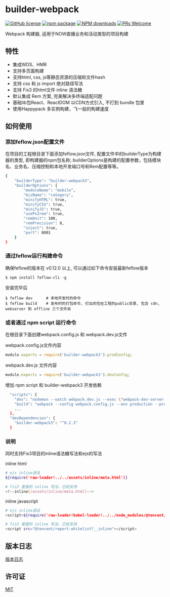 # builder-webpack


[![GitHub license](https://img.shields.io/badge/license-MIT-blue.svg)](https://github.com/iv-web/feflow/blob/master/LICENSE)
[![npm package](https://img.shields.io/npm/v/builder-webpack3.svg?style=flat-square)](https://www.npmjs.org/package/builder-webpack3)
[![NPM downloads](http://img.shields.io/npm/dt/builder-webpack3.svg?style=flat-square)](https://npmjs.org/package/builder-webpack3)
[![PRs Welcome](https://img.shields.io/badge/PRs-welcome-brightgreen.svg)](https://github.com/cpselvis/builder-webpack3/pulls)

Webpack 构建器, 适用于NOW直播业务和活动类型的项目构建

## 特性
- 集成WDS、HMR
- 支持多页面构建
- 支持html, css, js等静态资源的压缩和文件hash
- 支持 css 和 js import 绝对路径写法
- 支持 Fis3 的html文件 inline 语法糖
- 默认集成 Rem 方案, 完美解决多终端适配问题
- 基础lib包React、ReactDOM 以CDN方式引入, 不打到 bundle 包里
- 使用Happypack 多实例构建，飞一般的构建速度

## 如何使用

### 添加feflow.json配置文件
在项目的工程根目录下面添加feflow.json文件, 配置文件中的builderType为构建器的类型, 即构建器的npm包名称; builderOptions是构建的配置参数，包括模块名、业务名、压缩控制和本地开发端口号和Rem配置等等。

``` bash
{
    "builderType": "builder-webpack3",
    "builderOptions": {
        "moduleName": "mobile",
        "bizName": "category",
        "minifyHTML": true,
        "minifyCSS": true,
        "minifyJS": true,
        "usePx2rem": true,
        "remUnit": 100,
        "remPrecision": 8,
        "inject": true,
        "port": 8001
    }
}
```

### 通过feflow运行构建命令
确保feflow的版本在 v0.12.0 以上, 可以通过如下命令安装最新feflow版本
```
$ npm install feflow-cli -g
```

安装完毕后
```
$ feflow dev      # 本地开发时的命令
$ feflow build    # 发布时的打包命令, 打出的包在工程的public目录, 包含 cdn, webserver 和 offline 三个文件夹
```

### 或者通过 npm script 运行命令
在根目录下面创建webpack.config.js 和 webpack.dev.js文件

webpack.config.js文件内容
``` javascript
module.exports = require('builder-webpack3').prodConfig;
```

webpack.dev.js 文件内容
``` javascript
module.exports = require('builder-webpack3').devConfig;
```

增加 npm script 和 builder-webpack3 开发依赖
``` bash
  "scripts": {
    "dev": "nodemon --watch webpack.dev.js --exec \"webpack-dev-server --config webpack.dev.js\" --progress --colors",
    "build": "webpack --config webpack.config.js --env production --progress --colors",
    ...
  },
  "devDependencies": {
    "builder-webpack3": "^0.2.3"
  }
```

### 说明
同时支持Fis3项目的inline语法糖写法和ejs的写法

inline html
``` bash
# ejs inline语法
${require('raw-loader!../../assets/inline/meta.html')}

# fis3 里面的 inline 写法，已经支持
<!--inline[/assets/inline/meta.html]-->
```

inline javascript
``` bash
# ejs inline语法
<script>${require('raw-loader!babel-loader!../../node_modules/@tencent/report-whitelist')}</script>

# fis3 里面的 inline 写法，已经支持
<script src="@tencent/report-whitelist?__inline"></script>
```

## 版本日志

[版本日志](CHANGELOG.md)

## 许可证

[MIT](https://tldrlegal.com/license/mit-license)
